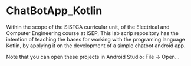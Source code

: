 # ChatBotApp_Kotlin

Within the scope of the SISTCA curricular unit, of the Electrical and Computer Engineering course at ISEP,
This lab scrip repository has the intention of teaching the bases for working with the programing language Kotlin, by applying it on the development of a simple chatbot android app.

Note that you can open these projects in Android Studio: File -> Open...  
